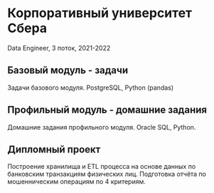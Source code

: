 # Корпоративный университет Сбера
Data Engineer, 3 поток, 2021-2022

## Базовый модуль - задачи
Задачи базового модуля. PostgreSQL, Python (pandas)

## Профильный модуль - домашние задания
Домашние задания профильного модуля. Oracle SQL, Python.

## Дипломный проект
Построение хранилища и ETL процесса на основе данных по банковским транзакциям физических лиц.
Подготовка отчёта по мошенническим операциям по 4 критериям.
